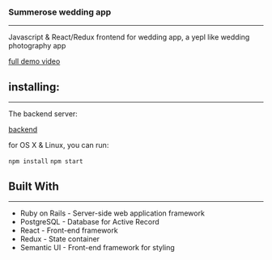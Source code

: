 
### Summerose wedding app
---
Javascript & React/Redux frontend for wedding app, a yepl like wedding photography app 

[full demo video](https://www.youtube.com/watch?v=p9BKHH7Gxrc&list=UUD8gmHoM4SEqH_VhejeSjIg)


## installing:
---

The backend server:

[backend](https://github.com/ywang118/wedding_backend)

for OS X & Linux, you can run:

`npm install`
`npm start`

## Built With
---
- Ruby on Rails - Server-side web application framework
- PostgreSQL - Database for Active Record
- React - Front-end framework
- Redux - State container
- Semantic UI - Front-end framework for styling